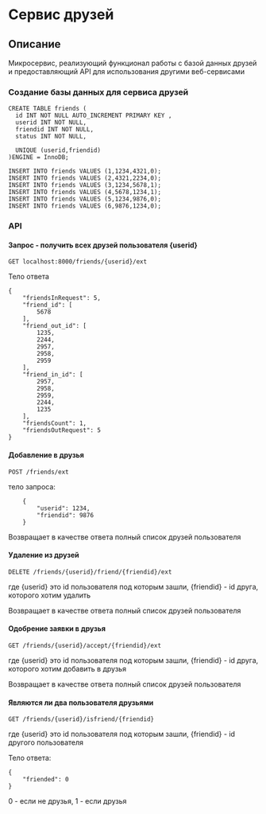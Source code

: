 # Сервис друзей
## Описание

Микросервис, реализующий функционал работы с базой данных друзей и предоставляющий API для использования другими веб-сервисами 


### Создание базы данных для сервиса друзей

    CREATE TABLE friends (
      id INT NOT NULL AUTO_INCREMENT PRIMARY KEY ,
      userid INT NOT NULL,
      friendid INT NOT NULL,
      status INT NOT NULL,
    
      UNIQUE (userid,friendid)
    )ENGINE = InnoDB;
    
    INSERT INTO friends VALUES (1,1234,4321,0);
    INSERT INTO friends VALUES (2,4321,2234,0);
    INSERT INTO friends VALUES (3,1234,5678,1);
    INSERT INTO friends VALUES (4,5678,1234,1);
    INSERT INTO friends VALUES (5,1234,9876,0);
    INSERT INTO friends VALUES (6,9876,1234,0);

### API

#### Запрос - получить всех друзей пользователя {userid}
    GET localhost:8000/friends/{userid}/ext

Тело ответа

    {
        "friendsInRequest": 5,
        "friend_id": [
            5678
        ],
        "friend_out_id": [
            1235,
            2244,
            2957,
            2958,
            2959
        ],
        "friend_in_id": [
            2957,
            2958,
            2959,
            2244,
            1235
        ],
        "friendsCount": 1,
        "friendsOutRequest": 5
    }

#### Добавление в друзья

 

    POST /friends/ext
        
      
   тело запроса:
        
        {
            "userid": 1234,
            "friendid": 9876
        }
    

Возвращает в качестве ответа полный список друзей пользователя

#### Удаление из друзей 
 

    DELETE /friends/{userid}/friend/{friendid}/ext

где {userid} это id пользователя под которым зашли, {friendid} - id друга, которого хотим удалить

Возвращает в качестве ответа полный список друзей пользователя

#### Одобрение заявки в друзья

    GET /friends/{userid}/accept/{friendid}/ext

где {userid} это id пользователя под которым зашли, {friendid} - id друга, которого хотим добавить в друзья

Возвращает в качестве ответа полный список друзей пользователя

#### Являются ли два пользователя друзьями

    GET /friends/{userid}/isfriend/{friendid}

где {userid} это id пользователя под которым зашли, {friendid} - id другого пользователя

Тело ответа:

    {
        "friended": 0
    }

0 - если не друзья, 1 - если друзья
